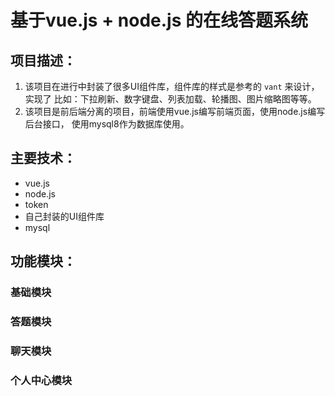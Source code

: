 # 基于vue.js + node.js 的在线答题系统

## 项目描述：
1. 该项目在进行中封装了很多UI组件库，组件库的样式是参考的 ``vant`` 来设计，实现了
比如：下拉刷新、数字键盘、列表加载、轮播图、图片缩略图等等。
2. 该项目是前后端分离的项目，前端使用vue.js编写前端页面，使用node.js编写后台接口，
使用mysql8作为数据库使用。

## 主要技术：
 - vue.js
 - node.js
 - token
 - 自己封装的UI组件库
 - mysql

## 功能模块：

### 基础模块


### 答题模块


### 聊天模块


### 个人中心模块
